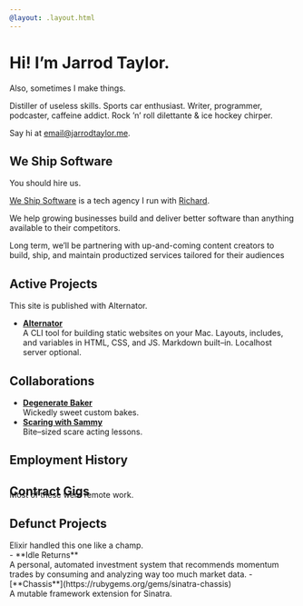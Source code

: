 ```yaml
---
@layout: .layout.html
---
```

# Hi! I’m Jarrod Taylor.

<aside>Also, sometimes I make things.</aside>

<p class="lede">
  Distiller of useless skills. Sports car enthusiast. Writer, programmer, podcaster,
  caffeine addict. Rock ’n’ roll dilettante & ice hockey chirper.
</p>

Say hi at [email@jarrodtaylor.me](mailto:email@jarrodtaylor.me).

## We Ship Software

<aside>You should hire us.</aside>

[We Ship Software](https://weshipsoftware.com) is a tech agency I run with
[Richard](https://richard.is).

We help growing businesses build and deliver better software than anything available
to their competitors.

Long term, we’ll be partnering with up-and-coming content creators to build, ship, and
maintain productized services tailored for their audiences

## Active Projects

<aside>This site is published with Alternator.</aside>

- [**Alternator**](https://alternator.sh)<br />
  A CLI tool for building static websites on your Mac. Layouts, includes, and
  variables in HTML, CSS, and JS. Markdown built–in. Localhost server optional.

## Collaborations

- [**Degenerate Baker**](https://degeneratebaker.com)<br />
  Wickedly sweet custom bakes.
- [**Scaring with Sammy**](https://scaringwithsammy.com)<br />
  Bite–sized scare acting lessons.

## Employment History

<!-- @include .readme/employment-history/maris.html -->
<!-- @include .readme/employment-history/bequick.html -->
<!-- @include .readme/employment-history/mcna.html -->
<!-- @include .readme/employment-history/web-dev.html -->
<!-- @include .readme/employment-history/screen-sized.html -->
<!-- @include .readme/employment-history/city-slicking.html -->
<!-- @include .readme/employment-history/front-porch.html -->
<!-- @include .readme/employment-history/ekwipper.html -->
<!-- @include .readme/employment-history/web-designer.html -->

## Contract Gigs

<aside style="margin-top: -2rem;">Most of these were remote work.</aside>

<!-- @include .readme/contract-gigs/fidelity.html -->
<!-- @include .readme/contract-gigs/prism.html -->
<!-- @include .readme/contract-gigs/landrum.html -->
<!-- @include .readme/contract-gigs/paychex.html -->
<!-- @include .readme/contract-gigs/idexx.html -->
<!-- @include .readme/contract-gigs/chewy.html -->
<!-- @include .readme/contract-gigs/syrinx.html -->
<!-- @include .readme/contract-gigs/tg2.html -->
<!-- @include .readme/contract-gigs/see-yourself-health.html -->
<!-- @include .readme/contract-gigs/sefas.html -->
<!-- @include .readme/contract-gigs/octoscope.html -->
<!-- @include .readme/contract-gigs/iron-mountain.html -->
<!-- @include .readme/contract-gigs/torch-metrics.html -->
<!-- @include .readme/contract-gigs/crowd-lending.html -->
<!-- @include .readme/contract-gigs/baupost.html -->
<!-- @include .readme/contract-gigs/cloudhealth.html -->
<!-- @include .readme/contract-gigs/tsd.html -->
<!-- @include .readme/contract-gigs/mirion.html -->
<!-- @include .readme/contract-gigs/smartbear.html -->
<!-- @include .readme/contract-gigs/uweave.html -->
<!-- @include .readme/contract-gigs/dentaquest.html -->
<!-- @include .readme/contract-gigs/mvps.html -->
<!-- @include .readme/contract-gigs/localytics.html -->
<!-- @include .readme/contract-gigs/conjur.html -->
<!-- @include .readme/contract-gigs/cumberland-farms.html -->
<!-- @include .readme/contract-gigs/paypal.html -->
<!-- @include .readme/contract-gigs/altman.html -->
<!-- @include .readme/contract-gigs/verizon.html -->
<!-- @include .readme/contract-gigs/arcadia.html -->

## Defunct Projects

<aside>Elixir handled this one like a champ.</aside>
- **Idle Returns**<br />
  A personal, automated investment system that recommends momentum trades by consuming
  and analyzing way too much market data.
- [**Chassis**](https://rubygems.org/gems/sinatra-chassis)<br />
  A mutable framework extension for Sinatra.

